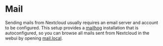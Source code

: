 # Mail

Sending mails from Nextcloud usually requires an email server and account to be configured. This setup provides a [mailhog](https://github.com/mailhog/MailHog) installation that is autoconfigured, so you can browse all mails sent from Nextcloud in the webui by opening [mail.local](http://mail.local).